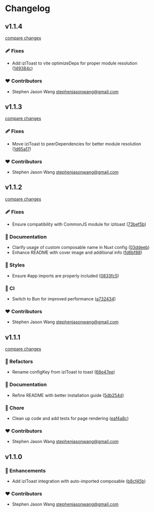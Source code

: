 # Changelog


## v1.1.4

[compare changes](https://github.com/stephenjason89/nuxt-toast/compare/v1.1.3...v1.1.4)

### 🩹 Fixes

- Add iziToast to vite optimizeDeps for proper module resolution ([149384c](https://github.com/stephenjason89/nuxt-toast/commit/149384c))

### ❤️ Contributors

- Stephen Jason Wang <stephenjasonwang@gmail.com>

## v1.1.3

[compare changes](https://github.com/stephenjason89/nuxt-izi-toast/compare/v1.1.2...v1.1.3)

### 🩹 Fixes

- Move iziToast to peerDependencies for better module resolution ([1d65a17](https://github.com/stephenjason89/nuxt-izi-toast/commit/1d65a17))

### ❤️ Contributors

- Stephen Jason Wang <stephenjasonwang@gmail.com>

## v1.1.2

[compare changes](https://github.com/stephenjason89/nuxt-izi-toast/compare/v1.1.1...v1.1.2)

### 🩹 Fixes

- Ensure compatibility with CommonJS module for izitoast ([73bef5b](https://github.com/stephenjason89/nuxt-izi-toast/commit/73bef5b))

### 📖 Documentation

- Clarify usage of custom composable name in Nuxt config ([03ddeeb](https://github.com/stephenjason89/nuxt-izi-toast/commit/03ddeeb))
- Enhance README with cover image and additional info ([fd6bf88](https://github.com/stephenjason89/nuxt-izi-toast/commit/fd6bf88))

### 🎨 Styles

- Ensure #app imports are properly included ([0833fc5](https://github.com/stephenjason89/nuxt-izi-toast/commit/0833fc5))

### 🤖 CI

- Switch to Bun for improved performance ([a732434](https://github.com/stephenjason89/nuxt-izi-toast/commit/a732434))

### ❤️ Contributors

- Stephen Jason Wang <stephenjasonwang@gmail.com>

## v1.1.1

[compare changes](https://github.com/stephenjason89/nuxt-izi-toast/compare/v1.1.0...v1.1.1)

### 💅 Refactors

- Rename configKey from iziToast to toast ([68e47ee](https://github.com/stephenjason89/nuxt-izi-toast/commit/68e47ee))

### 📖 Documentation

- Refine README with better installation guide ([5db254d](https://github.com/stephenjason89/nuxt-izi-toast/commit/5db254d))

### 🏡 Chore

- Clean up code and add tests for page rendering ([eaf4a8c](https://github.com/stephenjason89/nuxt-izi-toast/commit/eaf4a8c))

### ❤️ Contributors

- Stephen Jason Wang <stephenjasonwang@gmail.com>

## v1.1.0


### 🚀 Enhancements

- Add iziToast integration with auto-imported composable ([b8cf45b](https://github.com/stephenjason89/nuxt-izi-toast/commit/b8cf45b))

### ❤️ Contributors

- Stephen Jason Wang <stephenjasonwang@gmail.com>

